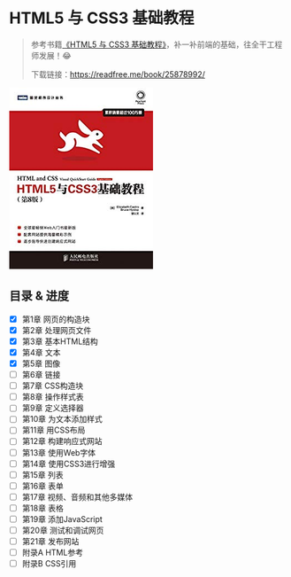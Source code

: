 # HTML5 与 CSS3 基础教程

> 参考书籍[《HTML5 与 CSS3 基础教程》](https://book.douban.com/subject/25878992/)，补一补前端的基础，往全干工程师发展！😂
>
> 下载链接：<https://readfree.me/book/25878992/>

![img](assets/logo.jpg)

## 目录 & 进度

- [x] 第1章 网页的构造块
- [x] 第2章 处理网页文件
- [x] 第3章 基本HTML结构
- [x] 第4章 文本
- [x] 第5章 图像
- [ ] 第6章 链接
- [ ] 第7章 CSS构造块
- [ ] 第8章 操作样式表
- [ ] 第9章 定义选择器
- [ ] 第10章 为文本添加样式
- [ ] 第11章 用CSS布局
- [ ] 第12章 构建响应式网站
- [ ] 第13章 使用Web字体
- [ ] 第14章 使用CSS3进行增强
- [ ] 第15章 列表
- [ ] 第16章 表单
- [ ] 第17章 视频、音频和其他多媒体
- [ ] 第18章 表格
- [ ] 第19章 添加JavaScript
- [ ] 第20章 测试和调试网页
- [ ] 第21章 发布网站
- [ ] 附录A HTML参考
- [ ] 附录B CSS引用